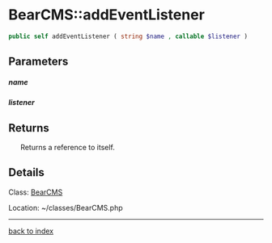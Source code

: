 # BearCMS::addEventListener

```php
public self addEventListener ( string $name , callable $listener )
```

## Parameters

##### name

##### listener

## Returns

&nbsp;&nbsp;&nbsp;&nbsp;&nbsp;&nbsp;Returns a reference to itself.

## Details

Class: [BearCMS](bearcms.class.md)

Location: ~/classes/BearCMS.php

---

[back to index](index.md)

